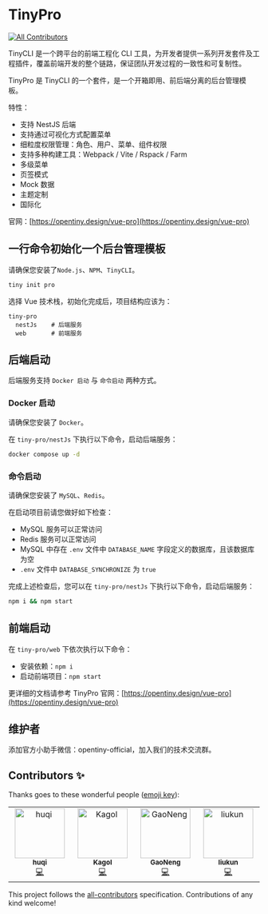 # TinyPro
<!-- ALL-CONTRIBUTORS-BADGE:START - Do not remove or modify this section -->
[![All Contributors](https://img.shields.io/badge/all_contributors-4-orange.svg?style=flat-square)](#contributors-)
<!-- ALL-CONTRIBUTORS-BADGE:END -->

TinyCLI 是一个跨平台的前端工程化 CLI 工具，为开发者提供一系列开发套件及工程插件，覆盖前端开发的整个链路，保证团队开发过程的一致性和可复制性。

TinyPro 是 TinyCLI 的一个套件，是一个开箱即用、前后端分离的后台管理模板。

特性：
- 支持 NestJS 后端
- 支持通过可视化方式配置菜单
- 细粒度权限管理：角色、用户、菜单、组件权限
- 支持多种构建工具：Webpack / Vite / Rspack / Farm
- 多级菜单
- 页签模式
- Mock 数据
- 主题定制
- 国际化

官网：[https://opentiny.design/vue-pro](https://opentiny.design/vue-pro)

## 一行命令初始化一个后台管理模板

请确保您安装了`Node.js`、`NPM`、`TinyCLI`。

```bash
tiny init pro
```

选择 Vue 技术栈，初始化完成后，项目结构应该为：

```
tiny-pro
  nestJs    # 后端服务
  web       # 前端服务
```

## 后端启动

后端服务支持 `Docker 启动` 与 `命令启动` 两种方式。

### Docker 启动

请确保您安装了 `Docker`。

在 `tiny-pro/nestJs` 下执行以下命令，启动后端服务：

```bash
docker compose up -d
```

### 命令启动

请确保您安装了 `MySQL`、`Redis`。

在启动项目前请您做好如下检查：

- MySQL 服务可以正常访问
- Redis 服务可以正常访问
- MySQL 中存在 `.env` 文件中 `DATABASE_NAME` 字段定义的数据库，且该数据库为空
- `.env` 文件中 `DATABASE_SYNCHRONIZE` 为 `true`

完成上述检查后，您可以在 `tiny-pro/nestJs` 下执行以下命令，启动后端服务：

```bash
npm i && npm start
```

## 前端启动

在 `tiny-pro/web` 下依次执行以下命令：

- 安装依赖：`npm i`
- 启动前端项目：`npm start`

更详细的文档请参考 TinyPro 官网：[https://opentiny.design/vue-pro](https://opentiny.design/vue-pro)

## 维护者

添加官方小助手微信：opentiny-official，加入我们的技术交流群。

## Contributors ✨

Thanks goes to these wonderful people ([emoji key](https://allcontributors.org/docs/en/emoji-key)):

<!-- ALL-CONTRIBUTORS-LIST:START - Do not remove or modify this section -->
<!-- prettier-ignore-start -->
<!-- markdownlint-disable -->
<table>
  <tbody>
    <tr>
      <td align="center" valign="top" width="14.28%"><a href="https://github.com/hu-qi"><img src="https://avatars.githubusercontent.com/u/17986122?v=4?s=100" width="100px;" alt="huqi"/><br /><sub><b>huqi</b></sub></a><br /><a href="https://github.com/opentiny/tiny-pro/commits?author=hu-qi" title="Code">💻</a></td>
      <td align="center" valign="top" width="14.28%"><a href="https://kagol.github.io/blogs"><img src="https://avatars.githubusercontent.com/u/9566362?v=4?s=100" width="100px;" alt="Kagol"/><br /><sub><b>Kagol</b></sub></a><br /><a href="https://github.com/opentiny/tiny-pro/commits?author=kagol" title="Code">💻</a></td>
      <td align="center" valign="top" width="14.28%"><a href="https://github.com/GaoNeng-wWw"><img src="https://avatars.githubusercontent.com/u/31283122?v=4?s=100" width="100px;" alt="GaoNeng"/><br /><sub><b>GaoNeng</b></sub></a><br /><a href="https://github.com/opentiny/tiny-pro/commits?author=GaoNeng-wWw" title="Code">💻</a></td>
      <td align="center" valign="top" width="14.28%"><a href="https://github.com/discreted66"><img src="https://avatars.githubusercontent.com/u/190872652?v=4?s=100" width="100px;" alt="liukun"/><br /><sub><b>liukun</b></sub></a><br /><a href="https://github.com/opentiny/tiny-pro/commits?author=discreted66" title="Code">💻</a></td>
    </tr>
  </tbody>
</table>

<!-- markdownlint-restore -->
<!-- prettier-ignore-end -->

<!-- ALL-CONTRIBUTORS-LIST:END -->

This project follows the [all-contributors](https://github.com/all-contributors/all-contributors) specification. Contributions of any kind welcome!